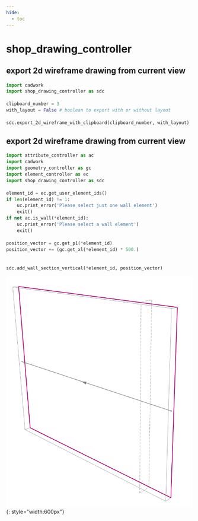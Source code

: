 ```yaml
---
hide:
  - toc
---
```


# shop_drawing_controller
## export 2d wireframe drawing from current view

```python 
import cadwork
import shop_drawing_controller as sdc

clipboard_number = 3
with_layout = False # boolean to export with or without layout

sdc.export_2d_wireframe_with_clipboard(clipboard_number, with_layout)

```

## export 2d wireframe drawing from current view

```python 
import attribute_controller as ac
import cadwork
import geometry_controller as gc
import element_controller as ec
import shop_drawing_controller as sdc

element_id = ec.get_user_element_ids()
if len(element_id) != 1:
    uc.print_error('Please select just one wall element')
    exit()
if not ac.is_wall(*element_id):
    uc.print_error('Please select a wall element')
    exit()
    
position_vector = gc.get_p1(*element_id)
position_vector += (gc.get_xl(*element_id) * 500.)


sdc.add_wall_section_vertical(*element_id, position_vector)

```
![Backup Text](../img/section.png "Example Menu"){: style="width:600px"}

